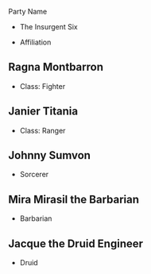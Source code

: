 Party Name
* The Insurgent Six

- Affiliation
## Ragna Montbarron	
- Class: Fighter
## Janier Titania	
- Class: Ranger
## Johnny Sumvon	
- Sorcerer
## Mira Mirasil the Barbarian
- Barbarian
## Jacque the Druid Engineer
- Druid

